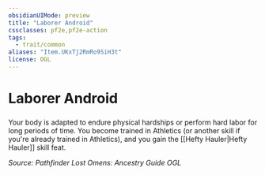 ```yaml
---
obsidianUIMode: preview
title: "Laborer Android"
cssclasses: pf2e,pf2e-action
tags:
  - trait/common
aliases: "Item.UKxTj2RmRo9SiH3t"
license: OGL
---
```

# Laborer Android

### 






Your body is adapted to endure physical hardships or perform hard labor for long periods of time. You become trained in Athletics (or another skill if you're already trained in Athletics), and you gain the [[Hefty Hauler|Hefty Hauler]] skill feat.

*Source: Pathfinder Lost Omens: Ancestry Guide*
*OGL*
